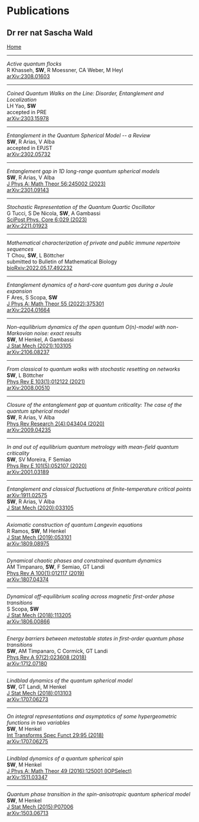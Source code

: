 # Publications

## Dr rer nat Sascha Wald


[Home](saschawald.github.io)

---
*Active quantum flocks*<br>
R Khasseh, **SW**, R Moessner, CA Weber, M Heyl<br>
[arXiv:2308.01603](https://arxiv.org/abs/2308.01603)


---

*Coined Quantum Walks on the Line: Disorder, Entanglement and Localization*<br>
LH Yao, **SW**<br>
accepted in PRE<br>
[arXiv:2303,15978](https://arxiv.org/abs/2303.15978)


---

*Entanglement in the Quantum Spherical Model -- a Review*<br>
**SW**, R Arias, V Alba<br>
accepted in EPJST<br>
[arXiv:2302.05732](https://arxiv.org/abs/2302.05732)

---

*Entanglement gap in 1D long-range quantum spherical models*<br>
**SW**, R Arias, V Alba<br>
[J Phys A: Math Theor 56:245002 (2023)](https://iopscience.iop.org/article/10.1088/1751-8121/acd232)<br>
[arXiv:2301.09143](https://arxiv.org/abs/2301.09143)

---

*Stochastic Representation of the Quantum Quartic Oscillator*<br>
G Tucci, S De Nicola, **SW**, A Gambassi<br>
[SciPost Phys. Core 6:029 (2023)](https://scipost.org/SciPostPhysCore.6.2.029)<br>
[arXiv:2211.01923](https://arxiv.org/abs/2211.01923)

---

*Mathematical characterization of private and public immune repertoire sequences*<br>
T Chou, **SW**, L Böttcher<br>
submitted to Bulletin of Mathematical Biology<br>
[bioRxiv:2022.05.17.492232](https://www.biorxiv.org/content/10.1101/2022.05.17.492232v1)

---

*Entanglement dynamics of a hard-core quantum gas during a Joule expansion*<br>
F Ares, S Scopa, **SW**<br>
[J Phys A: Math Theor 55 (2022):375301](https://iopscience.iop.org/article/10.1088/1751-8121/ac8209)<br>
[arXiv:2204.01664](https://arxiv.org/abs/2204.01664)

---

*Non-equilibrium dynamics of the open quantum O(n)-model with non-Markovian noise: exact results*<br>
**SW**, M Henkel, A Gambassi<br>
[J Stat Mech (2021):103105](https://iopscience.iop.org/article/10.1088/1742-5468/ac25f6)<br>
[arXiv:2106.08237](\href{https://arxiv.org/abs/2106.08237)

---

*From classical to quantum walks with stochastic resetting on networks*<br>
**SW**, L Böttcher<br>
[Phys Rev E 103(1):012122 (2021)](https://doi.org/10.1103/PhysRevE.103.012122)<br>
[arXiv:2008.00510](https://arxiv.org/abs/2008.00510)

---

*Closure of the entanglement gap at quantum criticality: The case of the quantum spherical model*<br>
**SW**, R Arias, V Alba<br>
[Phys Rev Research 2(4):043404 (2020)](https://doi.org/10.1103/PhysRevResearch.2.043404)<br>
[arXiv:2009.04235](https://arxiv.org/abs/2009.04235)

---

*In and out of equilibrium quantum metrology with mean-field quantum criticality*<br>
**SW**, SV Moreira, F Semiao<br>
[Phys Rev E 101(5):052107 (2020)](https://doi.org/10.1103/PhysRevE.101.052107)<br>
[arXiv:2001.03189](https://arxiv.org/abs/2001.03189)

---

*Entanglement and classical fluctuations at finite-temperature critical points*<br>
[arXiv:1911.02575](https://arxiv.org/abs/1911.02575)<br>
**SW**, R Arias, V Alba <br>
[J Stat Mech (2020):033105](https://doi.org/10.1088/1742-5468/ab6b19)

---

*Axiomatic construction of quantum Langevin equations*<br>
R Ramos, **SW**, M Henkel<br>
[J Stat Mech (2019):053101](https://doi.org/10.1088/1742-5468/ab11dc)<br>
[arXiv:1809.08975](https://arxiv.org/abs/1809.08975)

---

*Dynamical chaotic phases and constrained quantum dynamics*<br>
AM Timpanaro, **SW**, F Semiao, GT Landi<br>
[Phys Rev A 100(1):012117 (2019)](https://doi.org/10.1103/PhysRevA.100.012117)<br>
[arXiv:1807.04374](https://arxiv.org/abs/1807.04374)

---

*Dynamical off-equilibrium scaling across magnetic first-order phase transitions*<br>
S Scopa, **SW**<br>
[J Stat Mech (2018):113205](https://doi.org/10.1088/1742-5468/aaeb46)<br>
[arXiv:1806.00866](https://arxiv.org/abs/1806.00866)

---

*Energy barriers between metastable states in first-order quantum phase transitions*<br>
**SW**, AM Timpanaro, C Cormick, GT Landi<br>
[Phys Rev A 97(2):023608 (2018)](https://doi.org/10.1103/PhysRevA.97.023608)<br>
[arXiv:1712.07180](https://arxiv.org/abs/1712.07180)

---

*Lindblad dynamics of the quantum spherical model*<br>
**SW**, GT Landi, M Henkel<br>
[J Stat Mech (2018):013103](https://doi.org/10.1088/1742-5468/aa9f44)<br>
[arXiv:1707.06273](https://arxiv.org/abs/1707.06273)

---

*On integral representations and asymptotics of some hypergeometric functions in two variables*<br>
**SW**, M Henkel<br>
[Int Transforms Spec Funct 29:95 (2018)](https://doi.org/10.1080/10652469.2017.1404596)<br>
[arXiv:1707.06275](https://arxiv.org/abs/1707.06275)<br>

---

*Lindblad dynamics of a quantum spherical spin*<br>
**SW**, M Henkel<br>
[J Phys A: Math Theor 49 (2016):125001 (IOPSelect)](https://doi.org/10.1088/1751-8113/49/12/125001)<br>
[arXiv:1511.03347](https://arxiv.org/abs/1511.03347)

---

*Quantum phase transition in the spin-anisotropic quantum spherical model*<br>
**SW**, M Henkel<br>
[J Stat Mech (2015):P07006](https://doi.org/10.1088/1742-5468/2015/07/P07006)<br>
[arXiv:1503.06713](https://arxiv.org/abs/1503.06713)


